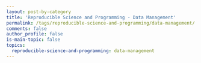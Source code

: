 ```yaml
---
layout: post-by-category
title: 'Reproducible Science and Programming - Data Management'
permalink: /tags/reproducible-science-and-programming/data-management/
comments: false
author_profile: false
is-main-topic: false
topics:
  reproducible-science-and-programming: data-management
---
```

